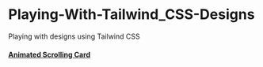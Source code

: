 # Playing-With-Tailwind_CSS-Designs

Playing with designs using Tailwind CSS


<h4> <a href="https://xavierkhew.tech/Playing-With-Tailwind_CSS-Designs/animated-scrolling-card/public/"> Animated Scrolling Card </a> </h4>

